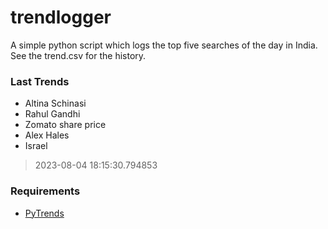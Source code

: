 # trendlogger
A simple python script which logs the top five searches of the day in India.<br>See the trend.csv for the history.<br>

<!-- Last Trends -->
### Last Trends
* Altina Schinasi
* Rahul Gandhi
* Zomato share price
* Alex Hales
* Israel
> 2023-08-04 18:15:30.794853

<!-- Requirements -->
### Requirements
* [PyTrends](https://github.com/dreyco676/pytrends)

